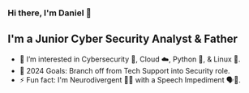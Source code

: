 ### Hi there, I'm Daniel 👋

## I'm a Junior Cyber Security Analyst & Father
- 🌱 I’m interested in Cybersecurity 🔐, Cloud ☁️, Python 🐍, & Linux 🐧.
- 🥅 2024 Goals: Branch off from Tech Support into Security role.
- ⚡ Fun fact: I'm Neurodivergent 🦄💜 with a Speech Impediment 🗣️🚫.
